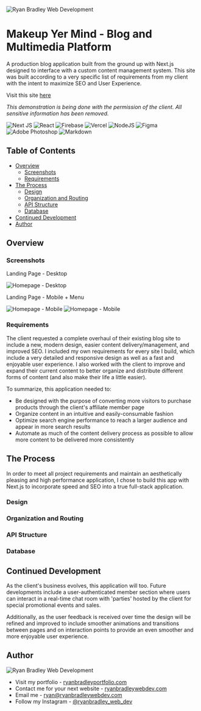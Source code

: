 ![Ryan Bradley Web Development](./documentation/logo.png)

# Makeup Yer Mind - Blog and Multimedia Platform

A production blog application built from the ground up with Next.js designed to interface with a custom content management system. This site was built according to a very specific list of requirements from my client with the intent to maximize SEO and User Experience.

Visit this site [here](https://makeupyermind.com)

*This demonstration is being done with the permission of the client. All sensitive information has been removed.*

![Next JS](https://img.shields.io/badge/Next-black?style=for-the-badge&logo=next.js&logoColor=white)
![React](https://img.shields.io/badge/react-%2320232a.svg?style=for-the-badge&logo=react&logoColor=%2361DAFB)
![Firebase](https://img.shields.io/badge/firebase-%23039BE5.svg?style=for-the-badge&logo=firebase)
![Vercel](https://img.shields.io/badge/vercel-%23000000.svg?style=for-the-badge&logo=vercel&logoColor=white)
![NodeJS](https://img.shields.io/badge/node.js-6DA55F?style=for-the-badge&logo=node.js&logoColor=white)
![Figma](https://img.shields.io/badge/figma-%23F24E1E.svg?style=for-the-badge&logo=figma&logoColor=white)
![Adobe Photoshop](https://img.shields.io/badge/adobe%20photoshop-%2331A8FF.svg?style=for-the-badge&logo=adobe%20photoshop&logoColor=white)
![Markdown](https://img.shields.io/badge/markdown-%23000000.svg?style=for-the-badge&logo=markdown&logoColor=white)

## Table of Contents

- [Overview](#overview)
    - [Screenshots](#screenshots)
    - [Requirements](#requirements)
- [The Process](#the-process)
    - [Design](#design)
    - [Organization and Routing](#organization-and-routing)
    - [API Structure](#api-structure)
    - [Database](#database)
- [Continued Development](#continued-development)
- [Author](#author)

## Overview

### Screenshots

Landing Page - Desktop

![Homepage - Desktop](./documentation/screenshot-home-desktop.png)

Landing Page - Mobile + Menu

![Homepage - Mobile](./documentation/screenshot-home-mobile.png)
![Homepage - Mobile](./documentation/screenshot-home-mobile-menu.png)

### Requirements

The client requested a complete overhaul of their existing blog site to include a new, modern design, easier content delivery/management, and improved SEO. I included my own requirements for every site I build, which include a very detailed and responsive design as well as a fast and enjoyable user experience. I also worked with the client to improve and expand their current content to better organize and distribute different forms of content (and also make their life a little easier).

To summarize, this application needed to:

- Be designed with the purpose of converting more visitors to purchase products through the client's affiliate member page
- Organize content in an intuitive and easily-consumable fashion
- Optimize search engine performance to reach a larger audience and appear in more search results
- Automate as much of the content delivery process as possible to allow more content to be delivered more consistently

## The Process

In order to meet all project requirements and maintain an aesthetically pleasing and high performance application, I chose to build this app with Next.js to incorporate speed and SEO into a true full-stack application.

### Design

### Organization and Routing

### API Structure

### Database

## Continued Development

As the client's business evolves, this application will too. Future developments include a user-authenticated member section where users can interact in a real-time chat room with 'parties' hosted by the client for special promotional events and sales.

Additionally, as the user feedback is received over time the design will be refined and improved to include smoother animations and transitions between pages and on interaction points to provide an even smoother and more enjoyable user experience.

## Author

![Ryan Bradley Web Development](./documentation/logo.png)

- Visit my portfolio - [ryanbradleyportfolio.com](https://ryanbradleyportfolio.com)
- Contact me for your next website - [ryanbradleywebdev.com](https://ryanbradleywebdev.com)
- Email me - [ryan@ryanbradleywebdev.com](ryan@ryanbradleywebdev.com)
- Follow my Instagram - [@ryanbradley_web_dev](https://www.instagram.com/ryanbradley_web_dev/)